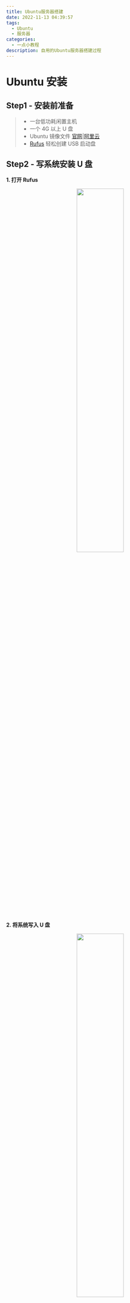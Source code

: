 ```yaml
---
title: Ubuntu服务器搭建
date: 2022-11-13 04:39:57
tags:
  - Ubuntu
  - 服务器
categories:
  - 一点小教程
description: 自用的Ubuntu服务器搭建过程
---
```


# Ubuntu 安装

## Step1 - 安装前准备

> - 一台低功耗闲置主机
> - 一个 4G 以上 U 盘
> - Ubuntu 镜像文件 [官网](https://cn.ubuntu.com/download)|[阿里云](https://mirrors.aliyun.com/ubuntu-releases/)
> - [Rufus](https://rufus.ie/zh/) 轻松创建 USB 启动盘

## Step2 - 写系统安装 U 盘

**1. 打开 Rufus**

<div align=center><img src="https://cdn.jsdelivr.net/gh/MTChaoyi/Blog@main/source/_posts/.pic/2022-11-13-21-57-50.png" width=50%/></div>

**2. 将系统写入 U 盘**

<div align=center><img src="https://cdn.jsdelivr.net/gh/MTChaoyi/Blog@main/source/_posts/.pic/2022-11-13-22-06-04.png" width=50%/></div>

## Step3 - 安装 Ubuntu Server

**1. 将 U 盘插入闲置主机**

**2. 开机，选择从 U 盘启动**

> **后续步骤用虚拟机演示**

**3. 选择 English**

<div align=center><img src="https://cdn.jsdelivr.net/gh/MTChaoyi/Blog@main/source/_posts/.pic/2022-11-13-22-36-06.png" width=80%/></div>

**4. 选择键盘，默认即可**

<div align=center><img src="https://cdn.jsdelivr.net/gh/MTChaoyi/Blog@main/source/_posts/.pic/2022-11-13-22-36-56.png" width=80%/></div>

**5. 选安装方式，默认即可**

<div align=center><img src="https://cdn.jsdelivr.net/gh/MTChaoyi/Blog@main/source/_posts/.pic/2022-11-13-22-38-18.png" width=80%/></div>

**6. 选择网络**

<div align=center><img src="https://cdn.jsdelivr.net/gh/MTChaoyi/Blog@main/source/_posts/.pic/2022-11-13-22-40-29.png" width=80%/></div>

**7. 选择代理，默认即可**

<div align=center><img src="https://cdn.jsdelivr.net/gh/MTChaoyi/Blog@main/source/_posts/.pic/2022-11-13-22-41-17.png" width=80%/></div>

**8. 选择镜像仓库，推荐修改为国内镜像，例如阿里云的镜像**

```
http://mirrors.aliyun.com/ubuntu
```

<div align=center><img src="https://cdn.jsdelivr.net/gh/MTChaoyi/Blog@main/source/_posts/.pic/2022-11-13-23-02-27.png" width=80%/></div>

**9. 磁盘分区方式**

<div align=center><img src="https://cdn.jsdelivr.net/gh/MTChaoyi/Blog@main/source/_posts/.pic/2022-11-13-23-06-39.png" width=80%/></div>

- 一般默认即可
- 如果选择手动分区

  - 500G 及以上硬盘推荐配置
  <div align=center><img src="https://cdn.jsdelivr.net/gh/MTChaoyi/Blog@main/source/_posts/.pic/2022-11-13-23-08-31.png" width=80%/></div>

  - 100G 左右硬盘推荐配置
  <div align=center><img src="https://cdn.jsdelivr.net/gh/MTChaoyi/Blog@main/source/_posts/.pic/2022-11-13-23-10-06.png" width=80%/></div>

**10. 填写用户名密码等信息**

<div align=center><img src="https://cdn.jsdelivr.net/gh/MTChaoyi/Blog@main/source/_posts/.pic/2022-11-13-23-11-59.png" width=80%/></div>

**11. 安装 ssh，推荐安装**

<div align=center><img src="https://cdn.jsdelivr.net/gh/MTChaoyi/Blog@main/source/_posts/.pic/2022-11-13-23-15-18.png" width=80%/></div>

**12. 等待安装完成**

<div align=center><img src="https://cdn.jsdelivr.net/gh/MTChaoyi/Blog@main/source/_posts/.pic/2022-11-13-23-16-12.png" width=80%/></div>

> 出现 Reboot Now 即安装完成，回车确认重启</br>
> 如果卡在某条语句一直没反应可断网重新安装系统

---

# Ubuntu 基础配置

> ssh/ftp 软件：[FinalShell](http://www.hostbuf.com/t/988.html)

## 切换中文语言

- 区域设置
  ```
  sudo dpkg-reconfigure locales
  ```
- 向下翻,在靠近末尾的位置找到 `zh_CN.UTF-8 UTF-8` , 用 `空格键` 选中前面会添上 `*` ,然后回车键
  <div align=center><img src="https://cdn.jsdelivr.net/gh/MTChaoyi/Blog@main/source/_posts/.pic/2022-11-19-00-59-37.png" width=80%/></div>

- 再次选择 `zh_CN.UTF-8` , 然后回车完成设置
  <div align=center><img src="https://cdn.jsdelivr.net/gh/MTChaoyi/Blog@main/source/_posts/.pic/2022-11-19-01-00-30.png" width=80%/></div>

  <div align=center><img src="https://cdn.jsdelivr.net/gh/MTChaoyi/Blog@main/source/_posts/.pic/2022-11-19-01-01-03.png" width=70%/></div>

- 重启系统

  ```
  sudo reboot
  ```

- 重启后,如果有发现本该显示中文的地方出现了方块乱码,则还需要安装字体来支持中文
  ```
  sudo apt install ttf-wqy-microhei ttf-wqy-zenhei xfonts-intl-chinese
  ```

## 硬盘挂载

**1. 查看未挂载硬盘**

```
sudo fdisk -l
```

<div align=center><img src="https://cdn.jsdelivr.net/gh/MTChaoyi/Blog@main/source/_posts/.pic/2022-12-04-15-05-14.png" width = 80%/></div>

**2. 将磁盘挂载在某个地方**

- `mount /dev/sdb1 需要挂载的路径`需要挂载的路径必须存在
<div align=center><img src="https://cdn.jsdelivr.net/gh/MTChaoyi/Blog@main/source/_posts/.pic/2022-12-04-15-07-33.png" width = 80%/></div>

- 出现`Could not mount read-write, trying read-only`说明挂载读写失败，以只读挂载成功

  - 取消挂载
    ```
    umount /dev/sdb1
    ```
  - 修复硬盘
    ```
    sudo ntfsfix /dev/sdb1
    ```
    <div align=center><img src="https://cdn.jsdelivr.net/gh/MTChaoyi/Blog@main/source/_posts/.pic/2022-12-04-15-13-19.png" width = 80%/></div>
  - 重新挂载硬盘
    ```
    sudo mount -t ntfs /dev/sdb1 /home/mtchaoyi/sdb1
    ```
  - 查看挂载情况
  `   mount`
   <div align=center><img src="https://cdn.jsdelivr.net/gh/MTChaoyi/Blog@main/source/_posts/.pic/2022-12-04-15-16-12.png" width = 80%/></div>
   **3. 设置开机自动挂载**

- 查看硬盘 UUID
  ```
  sudo blkid /dev/sdb1
  ```
  <div align=center><img src="https://cdn.jsdelivr.net/gh/MTChaoyi/Blog@main/source/_posts/.pic/2022-12-04-15-18-55.png" width = 80%/></div>
- 修改 fstab
  ```
  sudo nano /etc/fstab
  ```
- 在最后一行添加
  ```
  UUID=XXXX  挂载路径  ntfs  defaults 0  2
  ```

## Samba 共享挂载的硬盘

- 安装 samba 服务
  ```
  sudo apt install samba
  ```
- samba 配置
  ```
  sudo vim /etc/samba/smb.conf
  ```
- 在 smb.conf 最后添加

  ```
  [share]
    path = /home/mtchaoyi/sda1
    available = yes
    browseable = yes
    writable = yes
  ```

  <div align=center><img src="https://cdn.jsdelivr.net/gh/MTChaoyi/Blog@main/source/_posts/.pic/2023-02-02-20-06-29.png" width = 80%/></div>

- 创建使用该共享文件的账号
  ```
  sudo smbpasswd -a mtchaoyi
  ```
- 重启 samba 服务
  ```
  sudo service smbd restart
  ```

## 设置定时重启

- 编辑 crontab
  ```
  crontab -e
  ```
- 添加定时任务，以下的意思是：0 分 3 点执行重启。
  ```
  0 3 * * * /sbin/reboot
  ```
  `m h day mon week command`
  |参数|意义|取值范围|
  |:---:|:---:|:---:|
  |m|分钟|0-59|
  |h|小时|0-23|
  |day|天|1-31|
  |mon|月|1-12|
  |week|星期|0-6 ，0 表示星期天|
  |command|要执行的命令|——|
- 重启服务
  ```
  sudo service cron restart
  ```
- 查看所有定时任务
  ```
  crontab -l
  ```

## 清理硬盘空间

- 查看硬盘空间占用情况

  ```
  df -h
  ```

  <div align=center><img src="https://cdn.jsdelivr.net/gh/MTChaoyi/Blog@main/source/_posts/.pic/2023-02-05-14-09-13.png" width = 80%/></div>

- 跳转到需要清理空间的挂载点，查看最大占用的一级目录
  ```
  sudo du --max-depth=1 -h
  ```

## 连接 zerotier 局域网

- 安装 zerotier
  ```
  curl -s https://install.zerotier.com | sudo bash
  ```
- 加入 zerotier 局域网
  ```
  sudo zerotier-cli join 你的network ID
  ```
- 登入 zerotier 官网，进入你的局域网，在 Ubuntu 前面打勾，授权
  <div align=center><img src="https://cdn.jsdelivr.net/gh/MTChaoyi/Blog@main/source/_posts/.pic/2023-02-02-20-14-32.png" width = 80%/></div>

## 安装 xrdp 远程桌面(桌面没啥用)

- 运行下面任何一个命令去安装你选择的桌面环境
  - 安装 Gnome
    ```
    sudo apt update
    sudo apt install ubuntu-desktop
    ```
  - 安装 Xfce
    ```
    sudo apt update
    sudo apt install xubuntu-desktop
    ```
- 安装 Xrdp
  ```
  sudo apt install xrdp
  ```
- 将用户添加到 ssl-cert 用户组
  ```
  sudo adduser mtchaoyi ssl-cert
  ```
- 重启 Xrdp 服务，使得修改生效
  ```
  sudo systemctl restart xrdp
  ```

